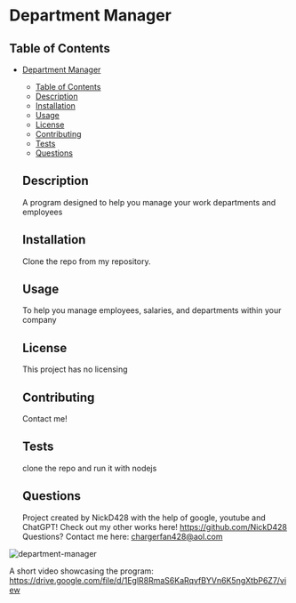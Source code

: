 # Department Manager

  ## Table of Contents
- [Department Manager](#department-manager)
  - [Table of Contents](#table-of-contents)
  - [Description](#description)
  - [Installation](#installation)
  - [Usage](#usage)
  - [License](#license)
  - [Contributing](#contributing)
  - [Tests](#tests)
  - [Questions](#questions)

  ## Description
  A program designed to help you manage your work departments and employees
  
  ## Installation
  Clone the repo from my repository.
  
  ## Usage
  To help you manage employees, salaries, and departments within your company
  
  ## License
  This project has no licensing

  ## Contributing
  Contact me!
  
  ## Tests
  clone the repo and run it with nodejs
  
  ## Questions
  Project created by NickD428 with the help of google, youtube and ChatGPT!
  Check out my other works here! https://github.com/NickD428
  Questions? Contact me here: chargerfan428@aol.com


![department-manager](https://github.com/NickD428/department-manager/assets/126355678/9f03c817-2603-47f4-802b-acf3115813ff)

A short video showcasing the program: https://drive.google.com/file/d/1EglR8RmaS6KaRqvfBYVn6K5ngXtbP6Z7/view

